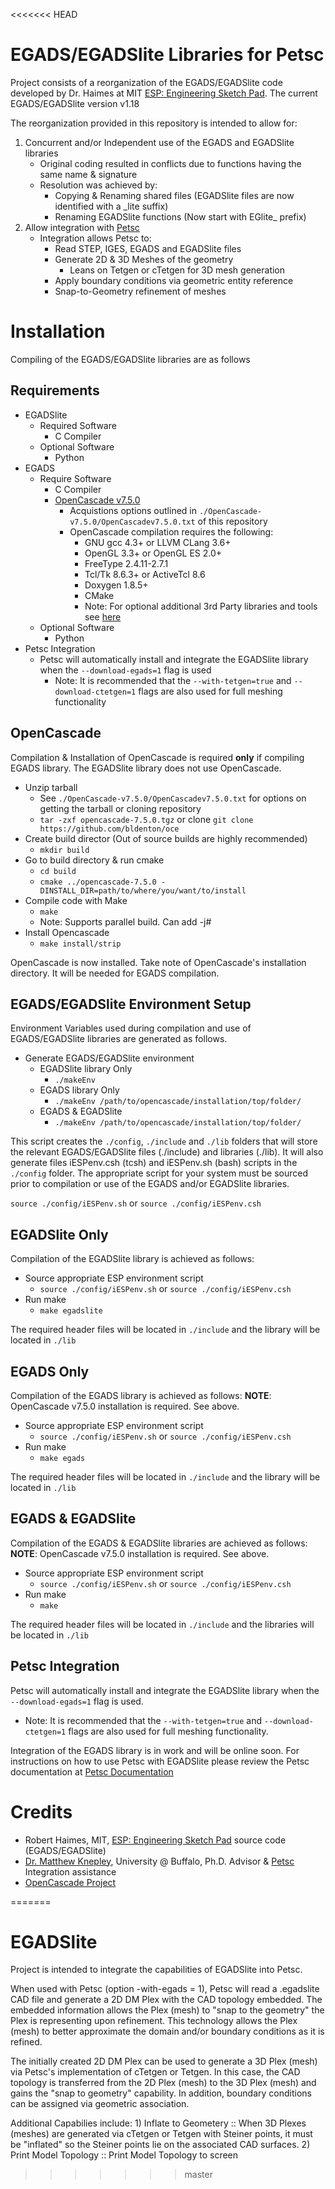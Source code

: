 <<<<<<< HEAD
# EGADS/EGADSlite Libraries for Petsc

Project consists of a reorganization of the EGADS/EGADSlite code developed by Dr. Haimes at MIT [ESP: Engineering Sketch Pad](https://acdl.mit.edu/ESP).
The current EGADS/EGADSlite version v1.18

The reorganization provided in this repository is intended to allow for:

  1. Concurrent and/or Independent use of the EGADS and EGADSlite libraries
     - Original coding resulted in conflicts due to functions having the same name & signature
	 - Resolution was achieved by:
	   - Copying & Renaming shared files (EGADSlite files are now identified with a _lite suffix)
	   - Renaming EGADSlite functions (Now start with EGlite_ prefix)
  2. Allow integration with [Petsc](https://www.mcs.anl.gov/petsc)
     - Integration allows Petsc to:
       - Read STEP, IGES, EGADS and EGADSlite files
	   - Generate 2D & 3D Meshes of the geometry
	     - Leans on Tetgen or cTetgen for 3D mesh generation
	   - Apply boundary conditions via geometric entity reference
	   - Snap-to-Geometry refinement of meshes

# Installation

Compiling of the EGADS/EGADSlite libraries are as follows

## Requirements

  - EGADSlite
    - Required Software
	  - C Compiler
	- Optional Software
	  - Python
  - EGADS
    - Require Software
	  - C Compiler
      - [OpenCascade v7.5.0](https://dev.opencascade.org/)
	    - Acquistions options outlined in `./OpenCascade-v7.5.0/OpenCascadev7.5.0.txt` of this repository
	    - OpenCascade compilation requires the following:
	      - GNU gcc 4.3+ or LLVM CLang 3.6+
		  - OpenGL 3.3+ or OpenGL ES 2.0+
		  - FreeType 2.4.11-2.7.1
		  - Tcl/Tk 8.6.3+ or ActiveTcl 8.6
		  - Doxygen 1.8.5+
		  - CMake
		  - Note: For optional additional 3rd Party libraries and tools see [here](https://old.opencascade.com/doc/occt-7.5.0/overview/html/index.html)
	- Optional Software
	  - Python
  - Petsc Integration
    - Petsc will automatically install and integrate the EGADSlite library when the `--download-egads=1` flag is used
	  - Note: It is recommended that the `--with-tetgen=true` and `--download-ctetgen=1` flags are also used for full meshing functionality

## OpenCascade

Compilation & Installation of OpenCascade is required **only** if compiling EGADS library. The EGADSlite library does not use OpenCascade.

  - Unzip tarball
    - See `./OpenCascade-v7.5.0/OpenCascadev7.5.0.txt` for options on getting the tarball or cloning repository
    - `tar -zxf opencascade-7.5.0.tgz` or clone `git clone https://github.com/bldenton/oce`
  - Create build director (Out of source builds are highly recommended)
    - `mkdir build`
  - Go to build directory & run cmake
    - `cd build`
	- `cmake ../opencascade-7.5.0 -DINSTALL_DIR=path/to/where/you/want/to/install`
  - Compile code with Make
    - `make`
	- Note: Supports parallel build. Can add -j#
  - Install Opencascade
    - `make install/strip`

OpenCascade is now installed. Take note of OpenCascade's installation directory. It will be needed for EGADS compilation.

## EGADS/EGADSlite Environment Setup

Environment Variables used during compilation and use of EGADS/EGADSlite libraries are generated as follows.

  - Generate EGADS/EGADSlite environment
    - EGADSlite library Only
	  - `./makeEnv`
	- EGADS library Only
	  - `./makeEnv /path/to/opencascade/installation/top/folder/`
	- EGADS & EGADSlite
	  - `./makeEnv /path/to/opencascade/installation/top/folder/`

This script creates the `./config`, `./include` and `./lib` folders that will store the relevant EGADS/EGADSlite files (./include) and libraries (./lib).
It will also generate files iESPenv.csh (tcsh) and iESPenv.sh (bash) scripts in the `./config` folder. The appropriate script for your system must
be sourced prior to compilation or use of the EGADS and/or EGADSlite libraries.

  `source ./config/iESPenv.sh`  or  `source ./config/iESPenv.csh`

## EGADSlite Only

Compilation of the EGADSlite library is achieved as follows:

  - Source appropriate ESP environment script
    - `source ./config/iESPenv.sh` or `source ./config/iESPenv.csh`
  - Run make
    - `make egadslite`

The required header files will be located in `./include` and the library will be located in `./lib`

## EGADS Only

Compilation of the EGADS library is achieved as follows:
**NOTE**: OpenCascade v7.5.0 installation is required. See above.

  - Source appropriate ESP environment script
    - `source ./config/iESPenv.sh` or `source ./config/iESPenv.csh`
  - Run make
    - `make egads`

The required header files will be located in `./include` and the library will be located in `./lib`

## EGADS & EGADSlite

Compilation of the EGADS & EGADSlite libraries are achieved as follows:
**NOTE**: OpenCascade v7.5.0 installation is required. See above.

  - Source appropriate ESP environment script
    - `source ./config/iESPenv.sh` or `source ./config/iESPenv.csh`
  - Run make
    - `make`

The required header files will be located in `./include` and the libraries will be located in `./lib`

## Petsc Integration

Petsc will automatically install and integrate the EGADSlite library when the `--download-egads=1` flag is used.
  - Note: It is recommended that the `--with-tetgen=true` and `--download-ctetgen=1` flags are also used for full meshing functionality.

Integration of the EGADS library is in work and will be online soon. For instructions on how to use Petsc with EGADSlite please review the Petsc documentation
at [Petsc Documentation](https://www.mcs.anl.gov/petsc/documentation/index.html)


# Credits

- Robert Haimes, MIT, [ESP: Engineering Sketch Pad](https://acdl.mit.edu/ESP) source code (EGADS/EGADSlite)
- [Dr. Matthew Knepley](https://cse.buffalo.edu/~knepley/), University @ Buffalo, Ph.D. Advisor & [Petsc](https://www.mcs.anl.gov/petsc) Integration assistance 
- [OpenCascade Project](https://dev.opencascade.org/)





		
=======
# EGADSlite
Project is intended to integrate the capabilities of EGADSlite into Petsc. 

When used with Petsc (option -with-egads = 1), Petsc will read a .egadslite CAD file and generate a 2D DM Plex with the CAD topology embedded.
The embedded information allows the Plex (mesh) to "snap to the geometry" the Plex is representing upon refinement. This technology allows the
Plex (mesh) to better approximate the domain and/or boundary conditions as it is refined.

The initially created 2D DM Plex can be used to generate a 3D Plex (mesh) via Petsc's implementation of cTetgen or Tetgen. In this case, the CAD
topology is transferred from the 2D Plex (mesh) to the 3D Plex (mesh) and gains the "snap to geometry" capability. In addition, boundary conditions
can be assigned via geometric association.

Additional Capabilies include:
     1) Inflate to Geometery :: When 3D Plexes (meshes) are generated via cTetgen or Tetgen with Steiner points, it must be "inflated" so the
                                Steiner points lie on the associated CAD surfaces.
     2) Print Model Topology :: Print Model Topology to screen
     
>>>>>>> master
